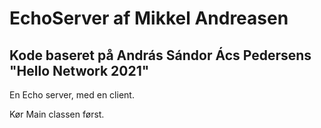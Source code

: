 # EchoServer af Mikkel Andreasen
## Kode baseret på András Sándor Ács Pedersens "Hello Network 2021"

En Echo server, med en client.

Kør Main classen først.